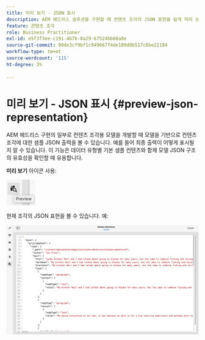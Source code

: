 ```yaml
---
title: 미리 보기 - JSON 표시
description: AEM 헤드리스 솔루션을 구현할 때 컨텐츠 조각의 JSON 표현을 쉽게 미리 보는 방법을 알아봅니다.
feature: 콘텐츠 조각
role: Business Practitioner
exl-id: e5f3f3ee-c191-4b7b-8a29-67524bb68a8e
source-git-commit: 90de3cf9bf1c949667f4de109d0b517c6be22184
workflow-type: tm+mt
source-wordcount: '115'
ht-degree: 3%

---
```


# 미리 보기 - JSON 표시 {#preview-json-representation}

AEM 헤드리스 구현의 일부로 컨텐츠 조각용 모델을 개발할 때 모델을 기반으로 컨텐츠 조각에 대한 샘플 JSON 출력을 볼 수 있습니다. 예를 들어 최종 출력이 어떻게 표시될지 알 수 있습니다. 이 기능은 데이터 유형별 기본 샘플 컨텐츠와 함께 모델 JSON 구조의 유효성을 확인할 때 유용합니다.

**미리 보기** 아이콘 사용:

![컨텐츠 조각 편집기 - 미리 보기 탭](assets/cfm-preview-01.png)

현재 조각의 JSON 표현을 볼 수 있습니다. 예:

![컨텐츠 조각 편집기 - 조각 미리 보기](assets/cfm-preview-02.png)
